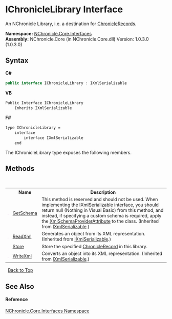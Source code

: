 # IChronicleLibrary Interface
 

An NChronicle Library, i.e. a destination for <a href="T_NChronicle_Core_Model_ChronicleRecord.md">ChronicleRecord</a>s.

**Namespace:**&nbsp;<a href="N_NChronicle_Core_Interfaces.md">NChronicle.Core.Interfaces</a><br />**Assembly:**&nbsp;NChronicle.Core (in NChronicle.Core.dll) Version: 1.0.3.0 (1.0.3.0)

## Syntax

**C#**<br />
``` C#
public interface IChronicleLibrary : IXmlSerializable
```

**VB**<br />
``` VB
Public Interface IChronicleLibrary
	Inherits IXmlSerializable
```

**F#**<br />
``` F#
type IChronicleLibrary =  
    interface
        interface IXmlSerializable
    end
```

The IChronicleLibrary type exposes the following members.


## Methods
&nbsp;<table><tr><th></th><th>Name</th><th>Description</th></tr><tr><td>![Public method](media/pubmethod.gif "Public method")</td><td><a href="http://msdn2.microsoft.com/en-us/library/6f7z1347" target="_blank">GetSchema</a></td><td>
This method is reserved and should not be used. When implementing the IXmlSerializable interface, you should return null (Nothing in Visual Basic) from this method, and instead, if specifying a custom schema is required, apply the <a href="http://msdn2.microsoft.com/en-us/library/f7th40y8" target="_blank">XmlSchemaProviderAttribute</a> to the class.
 (Inherited from <a href="http://msdn2.microsoft.com/en-us/library/fhd7bk0a" target="_blank">IXmlSerializable</a>.)</td></tr><tr><td>![Public method](media/pubmethod.gif "Public method")</td><td><a href="http://msdn2.microsoft.com/en-us/library/w6txf8t9" target="_blank">ReadXml</a></td><td>
Generates an object from its XML representation.
 (Inherited from <a href="http://msdn2.microsoft.com/en-us/library/fhd7bk0a" target="_blank">IXmlSerializable</a>.)</td></tr><tr><td>![Public method](media/pubmethod.gif "Public method")</td><td><a href="M_NChronicle_Core_Interfaces_IChronicleLibrary_Store.md">Store</a></td><td>
Store the specified <a href="T_NChronicle_Core_Model_ChronicleRecord.md">ChronicleRecord</a> in this library.</td></tr><tr><td>![Public method](media/pubmethod.gif "Public method")</td><td><a href="http://msdn2.microsoft.com/en-us/library/9yt8e1yw" target="_blank">WriteXml</a></td><td>
Converts an object into its XML representation.
 (Inherited from <a href="http://msdn2.microsoft.com/en-us/library/fhd7bk0a" target="_blank">IXmlSerializable</a>.)</td></tr></table>&nbsp;
<a href="#ichroniclelibrary-interface">Back to Top</a>

## See Also


#### Reference
<a href="N_NChronicle_Core_Interfaces.md">NChronicle.Core.Interfaces Namespace</a><br />
